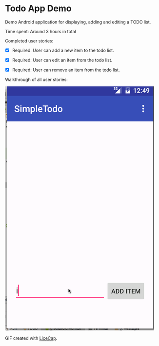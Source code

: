# Todo App Demo

Demo Android application for displaying, adding and editing a TODO list.

Time spent: Around 3 hours in total

Completed user stories:

 * [x] Required: User can add a new item to the todo list.
 * [x] Required: User can edit an item from the todo list.
 * [x] Required: User can remove an item from the todo list.

    
Walkthrough of all user stories:

![Video Walkthrough](AndroidAppVideo.gif)

GIF created with [LiceCap](http://www.cockos.com/licecap/).

